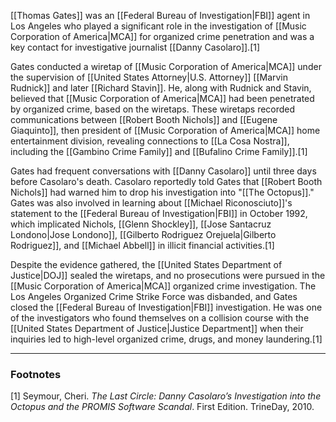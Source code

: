 [[Thomas Gates]] was an [[Federal Bureau of Investigation|FBI]] agent in Los Angeles who played a significant role in the investigation of [[Music Corporation of America|MCA]] for organized crime penetration and was a key contact for investigative journalist [[Danny Casolaro]].[1]

Gates conducted a wiretap of [[Music Corporation of America|MCA]] under the supervision of [[United States Attorney|U.S. Attorney]] [[Marvin Rudnick]] and later [[Richard Stavin]]. He, along with Rudnick and Stavin, believed that [[Music Corporation of America|MCA]] had been penetrated by organized crime, based on the wiretaps. These wiretaps recorded communications between [[Robert Booth Nichols]] and [[Eugene Giaquinto]], then president of [[Music Corporation of America|MCA]] home entertainment division, revealing connections to [[La Cosa Nostra]], including the [[Gambino Crime Family]] and [[Bufalino Crime Family]].[1]

Gates had frequent conversations with [[Danny Casolaro]] until three days before Casolaro's death. Casolaro reportedly told Gates that [[Robert Booth Nichols]] had warned him to drop his investigation into "[[The Octopus]]." Gates was also involved in learning about [[Michael Riconosciuto]]'s statement to the [[Federal Bureau of Investigation|FBI]] in October 1992, which implicated Nichols, [[Glenn Shockley]], [[Jose Santacruz Londono|Jose Londono]], [[Gilberto Rodriguez Orejuela|Gilberto Rodriguez]], and [[Michael Abbell]] in illicit financial activities.[1]

Despite the evidence gathered, the [[United States Department of Justice|DOJ]] sealed the wiretaps, and no prosecutions were pursued in the [[Music Corporation of America|MCA]] organized crime investigation. The Los Angeles Organized Crime Strike Force was disbanded, and Gates closed the [[Federal Bureau of Investigation|FBI]] investigation. He was one of the investigators who found themselves on a collision course with the [[United States Department of Justice|Justice Department]] when their inquiries led to high-level organized crime, drugs, and money laundering.[1]

---
### Footnotes
[1] Seymour, Cheri. *The Last Circle: Danny Casolaro’s Investigation into the Octopus and the PROMIS Software Scandal*. First Edition. TrineDay, 2010.